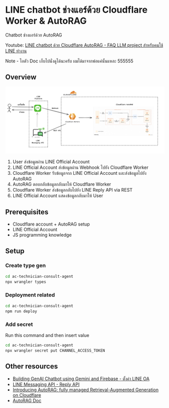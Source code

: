 # LINE chatbot ช่างแอร์ด้วย Cloudflare Worker & AutoRAG

Chatbot ช่างแอร์ด้วย AutoRAG

Youtube: [LINE chatbot ด้วย Cloudflare AutoRAG - FAQ LLM project สำหรับคนใช้ LINE ทำงาน](https://youtu.be/ALKNEUiIjw4?si=cpSuY7mqS9RhGqrj)

Note - ไอตัว Doc เก็บไปนั่งดูได้นะครับ ผมได้มาจากพ่อแค่นั้นแหละ 555555

## Overview

![Overall Architecture](./architecture/ช่างแอร์-อาคิเทคเชอร์.jpg)

1. User ส่งข้อมูลผ่าน LINE Official Account
2. LINE Official Account ส่งข้อมูลผ่าน Webhook ไปยัง Cloudflare Worker
3. Cloudflare Worker รับข้อมูลจาก LINE Official Account และส่งข้อมูลไปยัง AutoRAG
4. AutoRAG ตอบกลับข้อมูลกลับมาให้ Cloudflare Worker
5. Cloudflare Worker ส่งข้อมูลกลับไปยัง LINE Reply API via REST
6. LINE Official Account แสดงข้อมูลกลับมาให้ User

## Prerequisites

- Cloudflare account + AutoRAG setup
- LINE Official Account
- JS programming knowledge

## Setup

### Create type gen

```bash
cd ac-technician-consult-agent
npx wrangler types
```

### Deployment related

```bash
cd ac-technician-consult-agent
npm run deploy
```

### Add secret

Run this command and then insert value

```bash
cd ac-technician-consult-agent
npx wrangler secret put CHANNEL_ACCESS_TOKEN
```

## Other resources

- [Building GenAI Chatbot using Gemini and Firebase - ตั้งค่า LINE OA](https://codelab.line.me/codelabs/chatbot-x-gemini/index.html)
- [LINE Messaging API - Reply API](https://developers.line.biz/en/docs/messaging-api/sending-messages/)
- [Introducing AutoRAG: fully managed Retrieval-Augmented Generation on Cloudflare](https://blog.cloudflare.com/introducing-autorag-on-cloudflare/)
- [AutoRAG Doc](https://developers.cloudflare.com/autorag/)